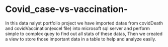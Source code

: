 # Covid_case-vs-vaccination-
In this data nalyst portfolio project we have imported datas from covidDeath and covidVaccination(excel file) into
microsoft sql server and perform simple to complex quey to find out all stats of these datas,
Then we created a view to store those important data in a  table to help and analyze easily.
